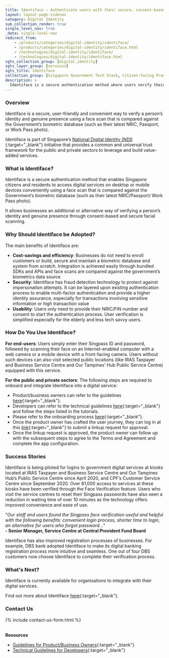 ```yaml
---
title: Identiface – Authenticate users with their secure, consent-based biometrics ID
layout: layout-page-sidenav
category: Digital Identity
sub_collection_render: true
single_level_nav: true
_data: single-level-nav
redirect_from:
    - /products/categories/digital-identity/identiface/
    - /products/categories/digital-identity/identiface.html
    - /technologies/digital-identity/identiface/
    - /technologies/digital-identity/identiface.html
sgts_collection_group: [digital_identity]
sgts_layer_group: [services]
sgts_title: Identiface
collection_group: [Singapore Government Tech Stack, Citizen-facing Products]
description: >
  Identiface is a secure authentication method where users verify their identities through facial scanning.
---
```


### Overview

Identiface is a secure, user-friendly and convenient way to verify a person’s identity and genuine presence using a face scan that is compared against the Government’s biometric database (such as their latest NRIC, Passport, or Work Pass photo).

Identiface is part of Singapore’s [National Digital Identity (NDI)](/products/categories/digital-identity/national-digital-identity){:target="\_blank"} initiative that provides a common and universal trust framework for the public and private sectors to leverage and build value-added services.

### What is Identiface?

Identiface is a secure authentication method that enables Singapore citizens and residents to access digital services on desktop or mobile devices conveniently using a face scan that is compared against the Government’s biometric database (such as their latest NRIC/Passport/ Work Pass photo).

It allows businesses an additional or alternative way of verifying a person’s identity and genuine presence through consent-based and secure facial scanning.

### Why Should Identiface be Adopted?

The main benefits of Identiface are:

- **Cost-savings and efficiency**: Businesses do not need to enroll customers or build, secure and maintain a biometric database and system from scratch. Integration is achieved easily through bundled SDKs and APIs and face scans are compared against the government’s biometrics data source
- **Security**: Identiface has fraud detection technology to protect against impersonation attempts. It can be layered upon existing authentication process to enable multi-factor authentication and provide a higher identity assurance, especially for transactions involving sensitive information or high transaction value
- **Usability**: Users only need to provide their NRIC/FIN number and consent to start the authentication process. User verification is simplified especially for the elderly and less tech savvy users.

### How Do You Use Identiface?

**For end-users**: Users simply enter their Singpass ID and password, followed by scanning their face on an Internet-enabled computer with a web camera or a mobile device with a front-facing camera. Users without such devices can also visit selected public locations (like IRAS Taxpayer and Business Service Centre and Our Tampines’ Hub Public Service Centre) equipped with this service.

**For the public and private sectors**: The following steps are required to onboard and integrate Identiface into a digital service:

- Product/business owners can refer to the guidelines [here](https://api.singpass.gov.sg/library/identiface/business/implementation-key-principles){:target="\_blank"}.
- Developers can refer to the technical guidelines [here](https://api.singpass.gov.sg/library/identiface/developers/overview){:target="\_blank"} and follow the steps listed in the tutorials.
- Please refer to the onboarding process [here](https://api.singpass.gov.sg/library/identiface/business/user-onboarding){:target="\_blank"}.
- Once the product owner has crafted the user journey, they can log in at this [link](https://api.singpass.gov.sg/){:target="\_blank"} to submit a linkup request for approval.
- Once the linkup request is approved, the product owner can follow up with the subsequent steps to agree to the Terms and Agreement and complete the app configuration.

### Success Stories

Identiface is being piloted for logins to government digital services at kiosks located at IRAS Taxpayer and Business Service Centre and Our Tampines Hub’s Public Service Centre since April 2020, and CPF’s Customer Service Centre since September 2020. Over 81,000 access to services at these kiosks have been verified through the Face Verification feature. Users who visit the service centres to reset their Singpass passwords have also seen a reduction in waiting time of over 10 minutes as the technology offers improved convenience and ease of use.

"_Our staff and users found the Singpass face verification useful and helpful with the following benefits: convenient login process, shorter time to login, an alternative for users who forgot password..._" <br>**- Senior Manager, Service Centre at Central Provident Fund Board**

Identiface has also improved registration processes of businesses. For example, DBS bank adopted Identiface to make its digital banking registration process more intuitive and seamless. One out of four DBS customers now choose Identiface to complete their verification process.

### What's Next?

Identiface is currently available for organisations to integrate with their digital services.

Find out more about Identiface [here](https://api.singpass.gov.sg/library/identiface/business/introduction){:target="\_blank"}.

### Contact Us

{% include contact-us-form.html %}

<br/>**Resources**

- [Guidelines for Product/Business Owners](https://api.singpass.gov.sg/library/identiface/business/implementation-key-principles){:target="\_blank"}
- [Technical Guidelines for Developers](https://api.singpass.gov.sg/library/identiface/developers/overview){:target="\_blank"}
